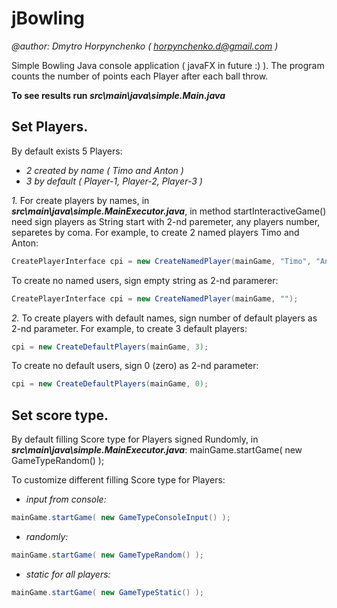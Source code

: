# jBowling

*@author: Dmytro Horpynchenko ( horpynchenko.d@gmail.com )*

Simple Bowling Java console application ( javaFX in future :) ). 
The program counts the number of points each Player after each ball throw.

**To see results run _src\main\java\simple.Main.java_** 

## Set Players.

By default exists 5 Players: 
- *2 created by name ( Timo and Anton )*
- *3 by default ( Player-1,  Player-2, Player-3 )*  
  
*1.* For create players by names, in **_src\main\java\simple.MainExecutor.java_**, 
in method startInteractiveGame() need sign players as String start with 2-nd paremeter,
any players number, separetes by coma.
For example, to create 2 named players Timo and Anton:
```java 
CreatePlayerInterface cpi = new CreateNamedPlayer(mainGame, "Timo", "Anton");
```
To create no named users, sign empty string as 2-nd paramerer:
```java 
CreatePlayerInterface cpi = new CreateNamedPlayer(mainGame, "");
```
*2.* To create players with default names, sign number of default players as 2-nd parameter.
For example, to create 3 default players:
```java 
cpi = new CreateDefaultPlayers(mainGame, 3);
```
To create no default users, sign 0 (zero) as 2-nd parameter:
```java 
cpi = new CreateDefaultPlayers(mainGame, 0);
```

## Set score type.
 
By default filling Score type for Players signed Rundomly, in **_src\main\java\simple.MainExecutor.java_**: 
mainGame.startGame( new GameTypeRandom() );

To customize different filling Score type for Players: 
- *input from console:*     
```java 
mainGame.startGame( new GameTypeConsoleInput() );
```
- *randomly:*               
```java 
mainGame.startGame( new GameTypeRandom() );
```
- *static for all players:* 
```java 
mainGame.startGame( new GameTypeStatic() );
```

